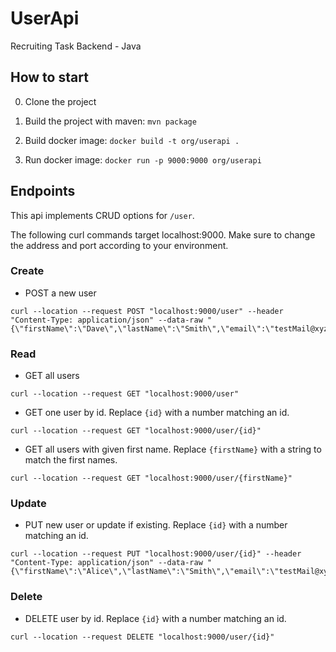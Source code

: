 # UserApi
Recruiting Task Backend - Java

## How to start
0. Clone the project

2. Build the project with maven:
`mvn package` 

2. Build docker image:
`docker build -t org/userapi .`

3. Run docker image:
`docker run -p 9000:9000 org/userapi`

## Endpoints
This api implements CRUD options for `/user`.

The following curl commands target localhost:9000. 
Make sure to change the address and port according to your environment.

### Create
* POST a new user
```
curl --location --request POST "localhost:9000/user" --header "Content-Type: application/json" --data-raw "{\"firstName\":\"Dave\",\"lastName\":\"Smith\",\"email\":\"testMail@xyz.de\"}"
```

### Read
* GET all users
 ```
 curl --location --request GET "localhost:9000/user"
 ```

* GET one user by id. Replace `{id}` with a number matching an id.
 ```
 curl --location --request GET "localhost:9000/user/{id}"
 ```

* GET all users with given first name. Replace `{firstName}` with a string to match the first names.
 ```
 curl --location --request GET "localhost:9000/user/{firstName}"
 ```

### Update
* PUT new user or update if existing. Replace `{id}` with a number matching an id.
```
curl --location --request PUT "localhost:9000/user/{id}" --header "Content-Type: application/json" --data-raw "{\"firstName\":\"Alice\",\"lastName\":\"Smith\",\"email\":\"testMail@xyz.de\"}"
```


### Delete
* DELETE user by id. Replace `{id}` with a number matching an id.
```
curl --location --request DELETE "localhost:9000/user/{id}"
```
